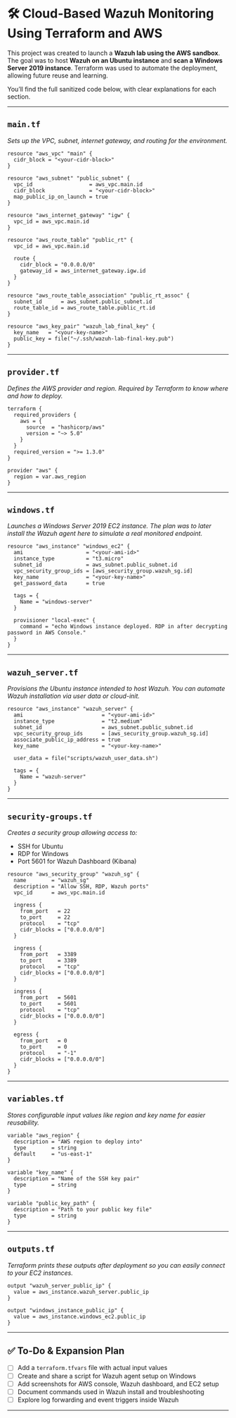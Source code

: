 # 🛠️ Cloud-Based Wazuh Monitoring Using Terraform and AWS

This project was created to launch a **Wazuh lab using the AWS sandbox**.
The goal was to host **Wazuh on an Ubuntu instance** and **scan a Windows Server 2019 instance**.
Terraform was used to automate the deployment, allowing future reuse and learning.

You’ll find the full sanitized code below, with clear explanations for each section.

---

## `main.tf`

*Sets up the VPC, subnet, internet gateway, and routing for the environment.*

```hcl
resource "aws_vpc" "main" {
  cidr_block = "<your-cidr-block>"
}

resource "aws_subnet" "public_subnet" {
  vpc_id                  = aws_vpc.main.id
  cidr_block              = "<your-cidr-block>"
  map_public_ip_on_launch = true
}

resource "aws_internet_gateway" "igw" {
  vpc_id = aws_vpc.main.id
}

resource "aws_route_table" "public_rt" {
  vpc_id = aws_vpc.main.id

  route {
    cidr_block = "0.0.0.0/0"
    gateway_id = aws_internet_gateway.igw.id
  }
}

resource "aws_route_table_association" "public_rt_assoc" {
  subnet_id      = aws_subnet.public_subnet.id
  route_table_id = aws_route_table.public_rt.id
}

resource "aws_key_pair" "wazuh_lab_final_key" {
  key_name   = "<your-key-name>"
  public_key = file("~/.ssh/wazuh-lab-final-key.pub")
}
```

---

## `provider.tf`

*Defines the AWS provider and region. Required by Terraform to know where and how to deploy.*

```hcl
terraform {
  required_providers {
    aws = {
      source  = "hashicorp/aws"
      version = "~> 5.0"
    }
  }
  required_version = ">= 1.3.0"
}

provider "aws" {
  region = var.aws_region
}
```

---

## `windows.tf`

*Launches a Windows Server 2019 EC2 instance.
The plan was to later install the Wazuh agent here to simulate a real monitored endpoint.*

```hcl
resource "aws_instance" "windows_ec2" {
  ami                    = "<your-ami-id>"
  instance_type          = "t3.micro"
  subnet_id              = aws_subnet.public_subnet.id
  vpc_security_group_ids = [aws_security_group.wazuh_sg.id]
  key_name               = "<your-key-name>"
  get_password_data      = true

  tags = {
    Name = "windows-server"
  }

  provisioner "local-exec" {
    command = "echo Windows instance deployed. RDP in after decrypting password in AWS Console."
  }
}
```

---

## `wazuh_server.tf`

*Provisions the Ubuntu instance intended to host Wazuh.
You can automate Wazuh installation via user data or cloud-init.*

```hcl
resource "aws_instance" "wazuh_server" {
  ami                         = "<your-ami-id>"
  instance_type               = "t2.medium"
  subnet_id                   = aws_subnet.public_subnet.id
  vpc_security_group_ids      = [aws_security_group.wazuh_sg.id]
  associate_public_ip_address = true
  key_name                    = "<your-key-name>"

  user_data = file("scripts/wazuh_user_data.sh")

  tags = {
    Name = "wazuh-server"
  }
}
```

---

## `security-groups.tf`

*Creates a security group allowing access to:*

* SSH for Ubuntu
* RDP for Windows
* Port 5601 for Wazuh Dashboard (Kibana)

```hcl
resource "aws_security_group" "wazuh_sg" {
  name        = "wazuh_sg"
  description = "Allow SSH, RDP, Wazuh ports"
  vpc_id      = aws_vpc.main.id

  ingress {
    from_port   = 22
    to_port     = 22
    protocol    = "tcp"
    cidr_blocks = ["0.0.0.0/0"]
  }

  ingress {
    from_port   = 3389
    to_port     = 3389
    protocol    = "tcp"
    cidr_blocks = ["0.0.0.0/0"]
  }

  ingress {
    from_port   = 5601
    to_port     = 5601
    protocol    = "tcp"
    cidr_blocks = ["0.0.0.0/0"]
  }

  egress {
    from_port   = 0
    to_port     = 0
    protocol    = "-1"
    cidr_blocks = ["0.0.0.0/0"]
  }
}
```

---

## `variables.tf`

*Stores configurable input values like region and key name for easier reusability.*

```hcl
variable "aws_region" {
  description = "AWS region to deploy into"
  type        = string
  default     = "us-east-1"
}

variable "key_name" {
  description = "Name of the SSH key pair"
  type        = string
}

variable "public_key_path" {
  description = "Path to your public key file"
  type        = string
}
```

---

## `outputs.tf`

*Terraform prints these outputs after deployment so you can easily connect to your EC2 instances.*

```hcl
output "wazuh_server_public_ip" {
  value = aws_instance.wazuh_server.public_ip
}

output "windows_instance_public_ip" {
  value = aws_instance.windows_ec2.public_ip
}
```

---

## ✅ To-Do & Expansion Plan

* [ ] Add a `terraform.tfvars` file with actual input values
* [ ] Create and share a script for Wazuh agent setup on Windows
* [ ] Add screenshots for AWS console, Wazuh dashboard, and EC2 setup
* [ ] Document commands used in Wazuh install and troubleshooting
* [ ] Explore log forwarding and event triggers inside Wazuh

---
